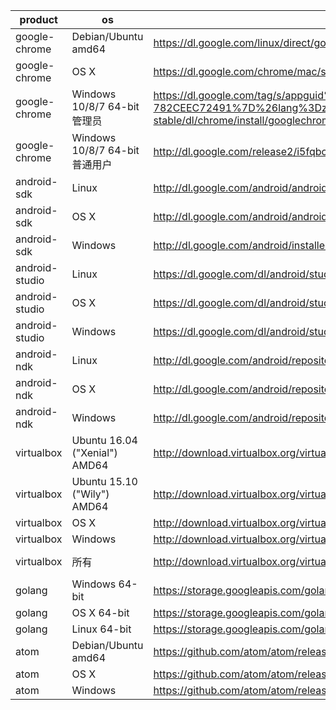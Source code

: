 product | os | uri | filename
--------|----|-----|---------
google-chrome | Debian/Ubuntu amd64 | https://dl.google.com/linux/direct/google-chrome-stable_current_amd64.deb | chrome/linux/50.0.2661.94_google-chrome-stable_current_amd64.deb
google-chrome | OS X | https://dl.google.com/chrome/mac/stable/GGRO/googlechrome.dmg | chrome/mac/50.0.2661.94_googlechrome.dmg
google-chrome | Windows 10/8/7 64-bit管理员 | https://dl.google.com/tag/s/appguid%3D%7B8A69D345-D564-463C-AFF1-A69D9E530F96%7D%26iid%3D%7BBF9FDEDC-1F3F-E462-F6B4-782CEEC72491%7D%26lang%3Dzh-CN%26browser%3D4%26usagestats%3D1%26appname%3DGoogle%2520Chrome%26needsadmin%3Dprefers%26ap%3Dx64-stable/dl/chrome/install/googlechromestandaloneenterprise64.msi | chrome/win/50.0.2661.94_googlechromestandaloneenterprise64.msi
google-chrome | Windows 10/8/7 64-bit普通用户 | http://dl.google.com/release2/i5fqbc1reo8q1tvxvpcjpxfhgvg81rfb7wkvc1o6xv22q7yjyni7yxlrnqru886itv4q09svdzo8t80m3z3rw6flfpjie1lm5sd/50.0.2661.94_chrome_installer_win64.exe | chrome/win/50.0.2661.94_chrome_installer_win64.exe
android-sdk | Linux | http://dl.google.com/android/android-sdk_r24.4.1-linux.tgz |
android-sdk | OS X | http://dl.google.com/android/android-sdk_r24.4.1-macosx.zip |
android-sdk | Windows | http://dl.google.com/android/installer_r24.4.1-windows.exe | /dev/null
android-studio | Linux | https://dl.google.com/dl/android/studio/ide-zips/2.0.0.20/android-studio-ide-143.2739321-linux.zip |
android-studio | OS X | https://dl.google.com/dl/android/studio/install/2.0.0.20/android-studio-ide-143.2739321-mac.dmg |
android-studio | Windows | https://dl.google.com/dl/android/studio/install/2.0.0.20/android-studio-ide-143.2739321-windows.exe | /dev/null
android-ndk | Linux | http://dl.google.com/android/repository/android-ndk-r11c-linux-x86_64.zip |
android-ndk | OS X | http://dl.google.com/android/repository/android-ndk-r11c-darwin-x86_64.zip |
android-ndk | Windows | http://dl.google.com/android/repository/android-ndk-r11c-windows-x86_64.zip |
virtualbox | Ubuntu 16.04 ("Xenial") AMD64 | http://download.virtualbox.org/virtualbox/5.0.18/virtualbox-5.0_5.0.18-106667~Ubuntu~xenial_amd64.deb | virtualbox/virtualbox-5.0.18-106667-Ubuntu-16.04-xenial-amd64.deb
virtualbox | Ubuntu 15.10 ("Wily") AMD64 | http://download.virtualbox.org/virtualbox/5.0.18/virtualbox-5.0_5.0.18-106667~Ubuntu~wily_amd64.deb | virtualbox/virtualbox-5.0.18-106667-Ubuntu-15.10-wily-amd64.deb
virtualbox | OS X | http://download.virtualbox.org/virtualbox/5.0.18/VirtualBox-5.0.18-106667-OSX.dmg | virtualbox/VirtualBox-5.0.18-106667-OSX.dmg
virtualbox | Windows | http://download.virtualbox.org/virtualbox/5.0.18/VirtualBox-5.0.18-106667-Win.exe | virtualbox/VirtualBox-5.0.18-106667-Win.exe
virtualbox | 所有 | http://download.virtualbox.org/virtualbox/5.0.18/Oracle_VM_VirtualBox_Extension_Pack-5.0.18-106667.vbox-extpack | virtualbox/Oracle-VM-VirtualBox-Extension-Pack-5.0.18-106667.vbox-extpack
golang | Windows 64-bit | https://storage.googleapis.com/golang/go1.6.1.windows-amd64.msi |
golang | OS X 64-bit | https://storage.googleapis.com/golang/go1.6.1.darwin-amd64.pkg |
golang | Linux 64-bit | https://storage.googleapis.com/golang/go1.6.1.linux-amd64.tar.gz |
atom | Debian/Ubuntu amd64 | https://github.com/atom/atom/releases/download/v1.7.2/atom-amd64.deb | atom/atom-amd64-1.7.2.deb
atom | OS X | https://github.com/atom/atom/releases/download/v1.7.2/atom-mac.zip | atom/atom-mac-1.7.2.zip
atom | Windows | https://github.com/atom/atom/releases/download/v1.7.2/AtomSetup.exe | atom/atom-windows-1.7.2.exe
